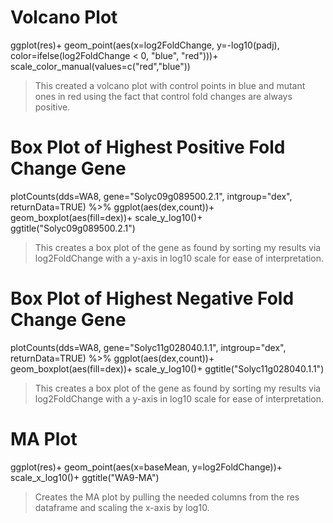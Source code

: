 # Volcano Plot

ggplot(res)+
  geom_point(aes(x=log2FoldChange, y=-log10(padj), color=ifelse(log2FoldChange < 0, "blue", "red")))+
  scale_color_manual(values=c("red","blue"))

> This created a volcano plot with control points in blue and mutant ones in red using the fact that control fold changes are always positive.

# Box Plot of Highest Positive Fold Change Gene

plotCounts(dds=WA8, gene="Solyc09g089500.2.1", intgroup="dex", returnData=TRUE) %>%
  ggplot(aes(dex,count))+
  geom_boxplot(aes(fill=dex))+
  scale_y_log10()+
  ggtitle("Solyc09g089500.2.1")
  
> This creates a box plot of the gene as found by sorting my results via log2FoldChange with a y-axis in log10 scale for ease of interpretation.

# Box Plot of Highest Negative Fold Change Gene

plotCounts(dds=WA8, gene="Solyc11g028040.1.1", intgroup="dex", returnData=TRUE) %>%
  ggplot(aes(dex,count))+
  geom_boxplot(aes(fill=dex))+
  scale_y_log10()+
  ggtitle("Solyc11g028040.1.1")
  
> This creates a box plot of the gene as found by sorting my results via log2FoldChange with a y-axis in log10 scale for ease of interpretation.

# MA Plot

ggplot(res)+
  geom_point(aes(x=baseMean, y=log2FoldChange))+
  scale_x_log10()+
  ggtitle("WA9-MA")
  
> Creates the MA plot by pulling the needed columns from the res dataframe and scaling the x-axis by log10.
